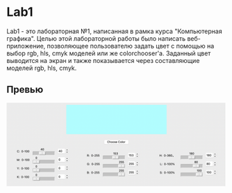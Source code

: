 # Lab1

Lab1 - это лабораторная №1, написанная в рамка курса "Компьютерная графика". Целью этой лабораторной работы было написать веб-приложение, позволяющее пользователю задать цвет с помощью на выбор rgb, hls, cmyk моделей или же colorchooser'а. Заданный цвет выводится на экран и также показывается через составляющие моделей rgb, hls, cmyk. 

## Превью

<img src="Lab1/Lab1WebAppImg.png" alt="Вид веб-приложения">
